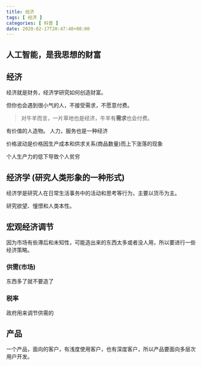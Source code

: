 ```yaml
---
title: 经济
tags: [ 经济 ]
categories: [ 科普 ]
date: 2020-02-17T20:47:48+08:00
---
```


## 人工智能，是我思想的财富

## 经济

经济就是财务，经济学研究如何创造财富。

但你也会遇到很小气的人，不接受需求，不愿意付费。

> 对牛羊而言，一片草地也是经济，牛羊有**需求**也会付费。

有价值的人造物。 人力，服务也是一种经济

价格波动是价格因生产成本和供求关系(商品数量)而上下涨落的现象

个人生产力的低下导致个人贫穷

<!-- more -->

## 经济学 (研究人类形象的一种形式)

经济学是研究人在日常生活事务中的活动和思考等行为，主要以货币为主。

研究欲望、憧憬和人类本性。


## 宏观经济调节

因为市场有些滞后和未知性，可能造出来的东西太多或者没人用，所以要进行一些经济策略。

### 供需(市场)
东西多了就不要造了

### 税率
政府用来调节供需的

## 产品

一个产品，面向的客户，有浅度使用客户，也有深度客户，所以产品要面向多层次用户开发。
